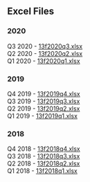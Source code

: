 ## Excel Files

### 2020
Q3 2020 - [13f2020q3.xlsx](https://bit.ly/3dXNexr) <br>
Q2 2020 - [13f2020q2.xlsx](https://bit.ly/3kFkSuo) <br>
Q1 2020 - [13f2020q1.xlsx](https://bit.ly/3mnIJ2y) <br>

### 2019
Q4 2019 - [13f2019q4.xlsx](https://bit.ly/35z4HZo) <br>
Q3 2019 - [13f2019q3.xlsx](https://bit.ly/37EGTWB) <br>
Q2 2019 - [13f2019q2.xlsx](https://bit.ly/35pPQQQ) <br>
Q1 2019 - [13f2019q1.xlsx](https://bit.ly/31FqWvv) <br>

### 2018
Q4 2018 - [13f2018q4.xlsx](https://bit.ly/35yisaU) <br>
Q3 2018 - [13f2018q3.xlsx](https://bit.ly/3ok1kyd) <br>
Q2 2018 - [13f2018q2.xlsx](https://bit.ly/3mo4hM6) <br>
Q1 2018 - [13f2018q1.xlsx](https://bit.ly/2TkOz8l) <br>

